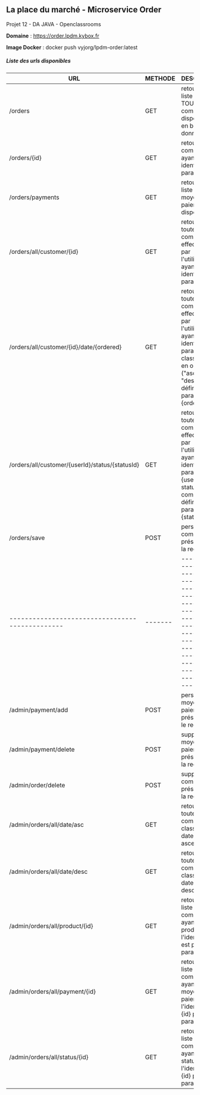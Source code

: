 ## La place du marché - Microservice Order
Projet 12 - DA JAVA - Openclassrooms

**Domaine** : https://order.lpdm.kybox.fr

**Image Docker** : docker push vyjorg/lpdm-order:latest

##### Liste des urls disponibles 
| URL                                             | METHODE | DESCRIPTION                                                                                                                                                                   |
|-------------------------------------------------|---------|-------------------------------------------------------------------------------------------------------------------------------------------------------------------------------|
| /orders                                         | GET     | retourne la liste de TOUTES les commandes disponibles en base de données                                                                                                      |
| /orders/{id}                                    | GET     | retourne la commande ayant pour identifiant le paramètre {id}                                                                                                                 |
| /orders/payments                                | GET     | retourne la liste des moyens de paiement disponibles                                                                                                                          |
| /orders/all/customer/{id}                       | GET     | retourne toutes les commandes effectuées par l'utilisateur ayant pour identifiant le paramètre {id}                                                                           |
| /orders/all/customer/{id}/date/{ordered}        | GET     | retourne toutes les commandes effectuées par l'utilisateur ayant pour identifiant le paramètre {id} classées par en ordre ("asc" / "desc") définit par le paramètre {ordered} |
| /orders/all/customer/{userId}/status/{statusId} | GET     |  retourne toutes les commande effectuées par l'utilisateur ayant pour identifiant le paramètre {userId} et le statut de commande définit par le paramètre {statusId}          |
| /orders/save                                    | POST    | persiste la commande présente dans la requête                                                                                                                                 |
| ----------------------------------------------- | ------- | ----------------------------------------------------------------------------------------------------------------------------------------------------------------------------- |
| /admin/payment/add                              | POST    | persiste le moyen de paiement présent dans le requête                                                                                                                         |
| /admin/payment/delete                           | POST    | supprime le moyen de paiement présent dans la requête                                                                                                                         |
| /admin/order/delete                             | POST    | supprime la commande présente dans la requête                                                                                                                                 |
| /admin/orders/all/date/asc                      | GET     | retourne toutes les commandes classées par date en ordre ascendant                                                                                                            |
| /admin/orders/all/date/desc                     | GET     | retourne toutes les commandes classées par date en ordre descendant                                                                                                           |
| /admin/orders/all/product/{id}                  | GET     | retourne la liste des commandes ayant le produit dont l'identifiant est passé en paramètre {id}                                                                               |
| /admin/orders/all/payment/{id}                  | GET     | retourne la liste des commandes ayant pour moyen de paiement l'identifiant {id} passé en paramètre                                                                            |
| /admin/orders/all/status/{id}                   | GET     | retourne la liste des commandes ayant pour status l'identifiant {id} passé en paramètre                                                                                       |